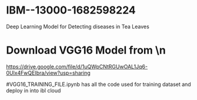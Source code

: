 # IBM--13000-1682598224
Deep Learning Model for Detecting diseases in Tea Leaves

# Download VGG16 Model from \n
https://drive.google.com/file/d/1uQWpCNtRGUwOAL1Jq6-0Ulx4FwQEIbra/view?usp=sharing

#VGG16_TRAINING_FILE.ipynb has all the code used for training dataset and deploy in into ibl cloud
